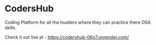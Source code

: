 # CodersHub

Coding Platform for all the hustlers where they can practice there DSA skills.

Check it out live at - https://codershub-06o7.onrender.com/
